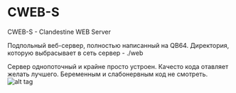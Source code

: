 # CWEB-S
CWEB-S - Clandestine WEB Server

Подпольный веб-сервер, полностью написанный на QB64. Директория, которую выбрасывает в сеть сервер - ./web

Сервер однопоточный и крайне просто устроен. Качесто кода отавляет желать лучшего. Беременным и слабонервным код не смотреть.
![alt tag](http://i.imgur.com/xkutWph.jpg)
